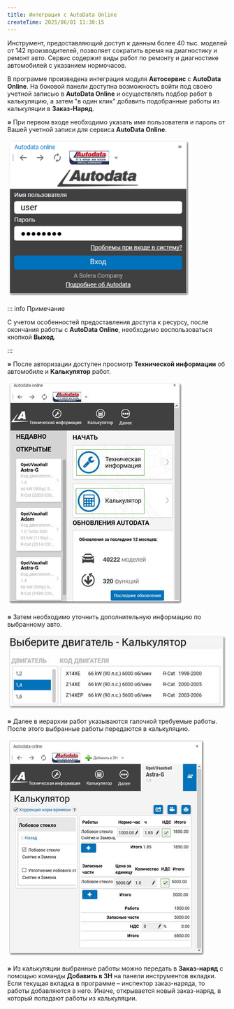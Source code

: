 ```yaml
---
title: Интеграция с AutoData Online
createTime: 2025/06/01 11:30:15
---
```

Инструмент, предоставляющий доступ к данным более 40 тыс. моделей от 142 производителей, позволяет сократить время на диагностику и ремонт авто. Сервис содержит виды работ по ремонту и диагностике автомобилей с указанием нормочасов.

В программе произведена интеграция модуля **Автосервис** с **AutoData Online**. На боковой панели доступна возможность войти под своею учетной записью в **AutoData Online** и осуществлять подбор работ в калькуляцию, а затем "в один клик" добавить подобранные работы из калькуляции в **Заказ-Наряд**.

**»**  При первом входе необходимо указать имя пользователя и пароль от Вашей учетной записи для сервиса **AutoData Online**.

![](../../assets/work/two/394.png)

::: info Примечание

C учетом особенностей предоставления доступа к ресурсу, после окончания работы с **AutoData Online**, необходимо воспользоваться кнопкой **Выход**.

:::

**»**  После авторизации доступен просмотр **Технической информации** об автомобиле и **Калькулятор** работ.

![](../../assets/work/two/395.png)

**»**  Затем необходимо уточнить дополнительную информацию по выбранному авто.

![](../../assets/work/two/396.png)

**»**  Далее в иерархии работ указываются галочкой требуемые работы. После этого выбранные работы передаются в калькуляцию.

![](../../assets/work/two/397.png)

**»**  Из калькуляции выбранные работы можно передать в **Заказ-наряд** с помощью команды **Добавить в ЗН** на панели инструментов вкладки. Если текущая вкладка в программе – инспектор заказ-наряда, то работы добавляются в него. Иначе, открывается новый заказ-наряд, в который попадают работы из калькуляции.